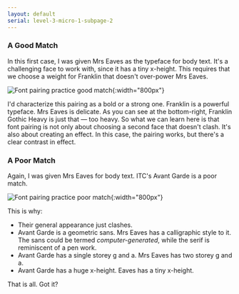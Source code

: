```yaml
---
layout: default
serial: level-3-micro-1-subpage-2
---
```

### A Good Match

In this first case, I was given Mrs Eaves as the typeface for body text. It's a challenging face to work with, since it has a tiny x-height. This requires that we choose a weight for Franklin that doesn't over-power Mrs Eaves.

![Font pairing practice good match]({{site.url}}/svg/font-pairing-practice-good-match.svg "Font pairing practice good match"){:width="800px"}

I'd characterize this pairing as a bold or a strong one. Franklin is a powerful typeface. Mrs Eaves is delicate. As you can see at the bottom-right, Franklin Gothic Heavy is just that — too heavy. So what we can learn here is that font pairing is not only about choosing a second face that doesn't clash. It's also about creating an effect. In this case, the pairing works, but there's a clear contrast in effect.

### A Poor Match

Again, I was given Mrs Eaves for body text. ITC's Avant Garde is a poor match.

![Font pairing practice poor match]({{site.url}}/svg/font-pairing-practice-poor-match.svg "Font pairing practice poor match"){:width="800px"}

This is why:

<ul class="hasBullets">
	<li>Their general appearance just clashes.</li>
	<li>Avant Garde is a geometric sans. Mrs Eaves has a calligraphic style to it. The sans could be termed <em>computer-generated</em>, while the serif is reminiscent of a pen work.</li>
	<li>Avant Garde has a single storey g and a. Mrs Eaves has two storey g and a.</li>
	<li>Avant Garde has a huge x-height. Eaves has a tiny x-height.</li>
</ul>

That is all. Got it?